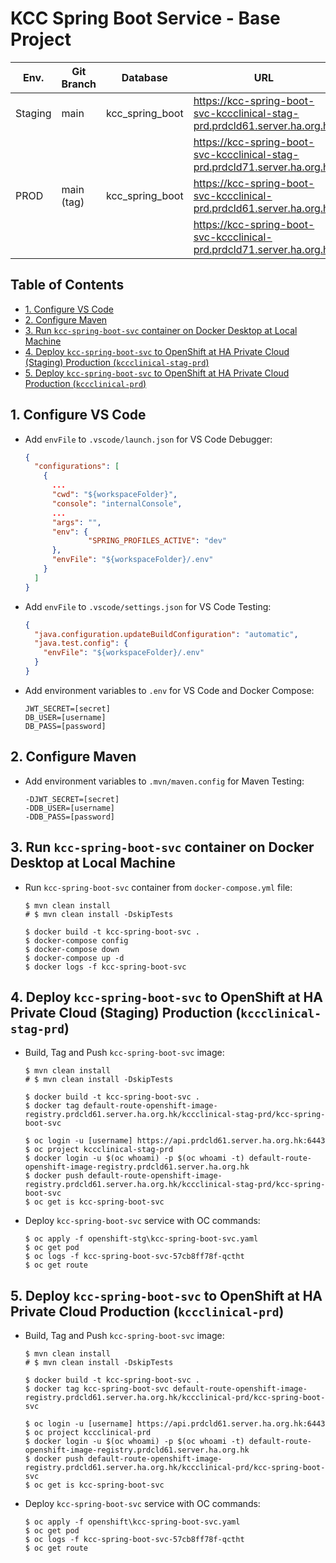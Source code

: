 # KCC Spring Boot Service - Base Project

| Env.    | Git Branch | Database        | URL                                                                        |
| ------- | ---------- | --------------- | -------------------------------------------------------------------------- |
| Staging | main       | kcc_spring_boot | https://kcc-spring-boot-svc-kccclinical-stag-prd.prdcld61.server.ha.org.hk |
|         |            |                 | https://kcc-spring-boot-svc-kccclinical-stag-prd.prdcld71.server.ha.org.hk |
| PROD    | main (tag) | kcc_spring_boot | https://kcc-spring-boot-svc-kccclinical-prd.prdcld61.server.ha.org.hk      |
|         |            |                 | https://kcc-spring-boot-svc-kccclinical-prd.prdcld71.server.ha.org.hk      |

## Table of Contents <!-- omit in toc -->
- [1. Configure VS Code](#1-configure-vs-code)
- [2. Configure Maven](#2-configure-maven)
- [3. Run `kcc-spring-boot-svc` container on Docker Desktop at Local Machine](#3-run-kcc-spring-boot-svc-container-on-docker-desktop-at-local-machine)
- [4. Deploy `kcc-spring-boot-svc` to OpenShift at HA Private Cloud (Staging) Production (`kccclinical-stag-prd`)](#4-deploy-kcc-spring-boot-svc-to-openshift-at-ha-private-cloud-staging-production-kccclinical-stag-prd)
- [5. Deploy `kcc-spring-boot-svc` to OpenShift at HA Private Cloud Production (`kccclinical-prd`)](#5-deploy-kcc-spring-boot-svc-to-openshift-at-ha-private-cloud-production-kccclinical-prd)

## 1. Configure VS Code
* Add `envFile` to `.vscode/launch.json` for VS Code Debugger:
  ```json
  {
    "configurations": [
      {
        ...
        "cwd": "${workspaceFolder}",
        "console": "internalConsole",
        ...
        "args": "",
        "env": {
                "SPRING_PROFILES_ACTIVE": "dev"
        },
        "envFile": "${workspaceFolder}/.env"
      }
    ]
  }
  ```
* Add `envFile` to `.vscode/settings.json` for VS Code Testing:
  ```json
  {
    "java.configuration.updateBuildConfiguration": "automatic",
    "java.test.config": {
      "envFile": "${workspaceFolder}/.env"
    }
  }
  ```
* Add environment variables to `.env` for VS Code and Docker Compose:
  ```
  JWT_SECRET=[secret]
  DB_USER=[username]
  DB_PASS=[password]
  ```

## 2. Configure Maven
* Add environment variables to `.mvn/maven.config` for Maven Testing:
  ```
  -DJWT_SECRET=[secret]
  -DDB_USER=[username]
  -DDB_PASS=[password]
  ```

## 3. Run `kcc-spring-boot-svc` container on Docker Desktop at Local Machine
* Run `kcc-spring-boot-svc` container from `docker-compose.yml` file:
  ```shell
  $ mvn clean install
  # $ mvn clean install -DskipTests
  
  $ docker build -t kcc-spring-boot-svc .
  $ docker-compose config
  $ docker-compose down
  $ docker-compose up -d
  $ docker logs -f kcc-spring-boot-svc
  ```

## 4. Deploy `kcc-spring-boot-svc` to OpenShift at HA Private Cloud (Staging) Production (`kccclinical-stag-prd`)
* Build, Tag and Push `kcc-spring-boot-svc` image:
  ```shell
  $ mvn clean install
  # $ mvn clean install -DskipTests
  
  $ docker build -t kcc-spring-boot-svc .
  $ docker tag default-route-openshift-image-registry.prdcld61.server.ha.org.hk/kccclinical-stag-prd/kcc-spring-boot-svc
  
  $ oc login -u [username] https://api.prdcld61.server.ha.org.hk:6443
  $ oc project kccclinical-stag-prd
  $ docker login -u $(oc whoami) -p $(oc whoami -t) default-route-openshift-image-registry.prdcld61.server.ha.org.hk
  $ docker push default-route-openshift-image-registry.prdcld61.server.ha.org.hk/kccclinical-stag-prd/kcc-spring-boot-svc
  $ oc get is kcc-spring-boot-svc
  ```
* Deploy `kcc-spring-boot-svc` service with OC commands:
  ```shell
  $ oc apply -f openshift-stg\kcc-spring-boot-svc.yaml
  $ oc get pod
  $ oc logs -f kcc-spring-boot-svc-57cb8ff78f-qctht
  $ oc get route
  ```

## 5. Deploy `kcc-spring-boot-svc` to OpenShift at HA Private Cloud Production (`kccclinical-prd`)
* Build, Tag and Push `kcc-spring-boot-svc` image:
  ```shell
  $ mvn clean install
  # $ mvn clean install -DskipTests
  
  $ docker build -t kcc-spring-boot-svc .
  $ docker tag kcc-spring-boot-svc default-route-openshift-image-registry.prdcld61.server.ha.org.hk/kccclinical-prd/kcc-spring-boot-svc
  
  $ oc login -u [username] https://api.prdcld61.server.ha.org.hk:6443
  $ oc project kccclinical-prd
  $ docker login -u $(oc whoami) -p $(oc whoami -t) default-route-openshift-image-registry.prdcld61.server.ha.org.hk
  $ docker push default-route-openshift-image-registry.prdcld61.server.ha.org.hk/kccclinical-prd/kcc-spring-boot-svc
  $ oc get is kcc-spring-boot-svc
  ```
* Deploy `kcc-spring-boot-svc` service with OC commands:
  ```shell
  $ oc apply -f openshift\kcc-spring-boot-svc.yaml
  $ oc get pod
  $ oc logs -f kcc-spring-boot-svc-57cb8ff78f-qctht
  $ oc get route
  ```
